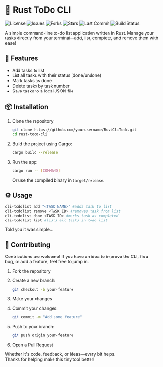 # 📝 Rust ToDo CLI
![License](https://img.shields.io/github/license/Niall-Sharma/RustCliTodo)
![Issues](https://img.shields.io/github/issues/Niall-Sharma/RustCliTodo)
![Forks](https://img.shields.io/github/forks/Niall-Sharma/RustCliTodo?style=social)
![Stars](https://img.shields.io/github/stars/Niall-Sharma/RustCliTodo?style=social)
![Last Commit](https://img.shields.io/github/last-commit/Niall-Sharma/RustCliTodo)
![Build Status](https://github.com/Niall-Sharma/RustCliTodo/actions/workflows/rust.yml/badge.svg)

A simple command-line to-do list application written in Rust. Manage your tasks directly from your terminal—add, list, complete, and remove them with ease!

## 🚀 Features

- Add tasks to list
- List all tasks with their status (done/undone)
- Mark tasks as done
- Delete tasks by task number
- Save tasks to a local JSON file

## 📦 Installation

1. Clone the repository:

    ```bash
    git clone https://github.com/yourusername/RustCliTodo.git
    cd rust-todo-cli
    ```

2. Build the project using Cargo:

    ```bash
    cargo build --release
    ```

3. Run the app:

    ```bash
    cargo run -- [COMMAND]
    ```

    Or use the compiled binary in `target/release`.

## ⚙️ Usage

```bash
cli-todolist add "<TASK NAME>" #adds task to list
cli-todolist remove <TASK ID> #removes task from list
cli-todolist done <TASK ID> #marks task as completed
cli-todolist list #lists all tasks in todo list
```
Told you it was simple...

## 🤝 Contributing

Contributions are welcome! If you have an idea to improve the CLI, fix a bug, or add a feature, feel free to jump in.

1. Fork the repository
2. Create a new branch:

    ```bash
    git checkout -b your-feature
    ```

3. Make your changes

4. Commit your changes:

    ```bash
    git commit -m "Add some feature"
    ```

5. Push to your branch:

    ```bash
    git push origin your-feature
    ```

6. Open a Pull Request

Whether it's code, feedback, or ideas—every bit helps.  
Thanks for helping make this tiny tool better!
